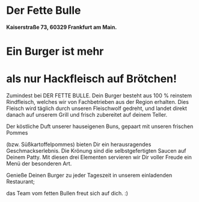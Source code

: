 # Der Fette Bulle
**Kaiserstraße 73, 60329 Frankfurt am Main.**

# Ein Burger ist mehr
# als nur Hackfleisch auf Brötchen!

Zumindest bei DER FETTE BULLE. Dein Burger besteht aus 100 % reinstem Rindfleisch, welches wir von Fachbetrieben aus der Region erhalten. Dies Fleisch wird täglich durch unseren Fleischwolf gedreht, und landet direkt danach auf unserem Grill und frisch zubereitet auf deinem Teller.

 

Der köstliche Duft unserer hauseigenen Buns, gepaart mit unseren frischen Pommes

(bzw. Süßkartoffelpommes) bieten Dir ein herausragendes Geschmackserlebnis. Die Krönung sind die selbstgefertigten Saucen auf Deinem Patty. Mit diesen drei Elementen servieren wir Dir voller Freude ein Menü der besonderen Art.

Genieße Deinen Burger zu jeder Tageszeit in unserem einladenden Restaurant;

das Team vom fetten Bullen freut sich auf dich. :) 
